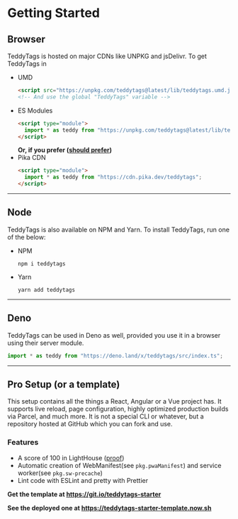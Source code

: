 # Getting Started

## Browser

TeddyTags is hosted on major CDNs like UNPKG and jsDelivr. To get TeddyTags in

- UMD
  ```html
  <script src="https://unpkg.com/teddytags@latest/lib/teddytags.umd.js"></script>
  <!-- And use the global "TeddyTags" variable -->
  ```
- ES Modules
  ```html
  <script type="module">
    import * as teddy from "https://unpkg.com/teddytags@latest/lib/teddytags.js";
  </script>
  ```
  **Or, if you prefer ([should prefer](https://www.pika.dev/cdn))**
- Pika CDN
  ```html
  <script type="module">
    import * as teddy from "https://cdn.pika.dev/teddytags";
  </script>
  ```

---

## Node

TeddyTags is also available on NPM and Yarn. To install TeddyTags, run one of the below:

- NPM
  ```shell-session
  npm i teddytags
  ```
- Yarn
  ```shell-session
  yarn add teddytags
  ```

---

## Deno

TeddyTags can be used in Deno as well, provided you use it in a browser using their server module.

```ts
import * as teddy from "https://deno.land/x/teddytags/src/index.ts";
```

---

## Pro Setup (or a template)

This setup contains all the things a React, Angular or a Vue project has. It supports live reload, page configuration, highly optimized production builds via Parcel, and much more.
It is not a special CLI or whatever, but a repository hosted at GitHub which you can fork and use.

### Features

- A score of 100 in LightHouse ([proof](https://googlechrome.github.io/lighthouse/viewer/?psiurl=https%3A%2F%2Fteddytags-starter-template.now.sh%2F&strategy=mobile&category=performance&category=accessibility&category=best-practices&category=seo&category=pwa&utm_source=lh-chrome-ext))
- Automatic creation of WebManifest(see `pkg.pwaManifest`) and service worker(see `pkg.sw-precache`)
- Lint code with ESLint and pretty with Prettier

**Get the template at https://git.io/teddytags-starter**

**See the deployed one at https://teddytags-starter-template.now.sh**
